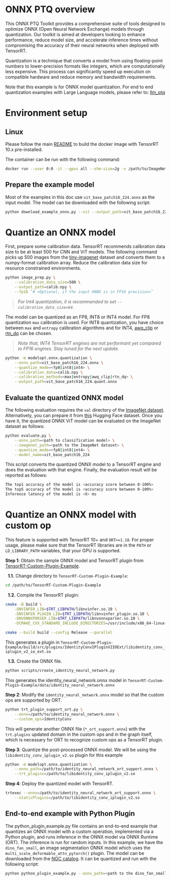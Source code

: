 # ONNX PTQ overview

This ONNX PTQ Toolkit provides a comprehensive suite of tools designed to optimize ONNX (Open Neural Network Exchange) models through quantization. Our toolkit is aimed at developers looking to enhance performance, reduce model size, and accelerate inference times without compromising the accuracy of their neural networks when deployed with TensorRT.

Quantization is a technique that converts a model from using floating-point numbers to lower-precision formats like integers, which are computationally less expensive. This process can significantly speed up execution on compatible hardware and reduce memory and bandwidth requirements.

Note that this example is for ONNX model quantization. For end to end quantization examples with Large Language models, please refer to: [llm_ptq](https://github.com/NVIDIA/TensorRT-Model-Optimizer/tree/main/llm_ptq)

# Environment setup

## Linux

Please follow the main [README](../README.md#docker) to build the docker image with TensorRT 10.x pre-installed.

The container can be run with the following command:

```bash
docker run --user 0:0 -it --gpus all --shm-size=2g -v /path/to/ImageNet/dataset:/workspace/imagenet docker.io/library/modelopt_examples:latest
```

## Prepare the example model

Most of the examples in this doc use `vit_base_patch16_224.onnx` as the input model. The model can be downloaded with the following script:

```bash
python download_example_onnx.py --vit --output_path=vit_base_patch16_224.onnx
```

# Quantize an ONNX model

First, prepare some calibration data. TensorRT recommends calibration data size to be at least 500 for CNN and ViT models. The following command picks up 500 images from the [tiny-imagenet](https://huggingface.co/datasets/zh-plus/tiny-imagenet) dataset and converts them to a numpy-format calibration array. Reduce the calibration data size for resource constrained environments.

```bash
python image_prep.py \
    --calibration_data_size=500 \
    --output_path=calib.npy \
    --fp16 `# <Optional, if the input ONNX is in FP16 precision>`
```

> *For Int4 quantization, it is recommended to set `--calibration_data_size=64`.*

The model can be quantized as an FP8, INT8 or INT4 model. For FP8 quantization `max` calibration is used. For INT8 quantization, you have choice between `max` and `entropy` calibration algorithms and for INT4, [awq_clip](https://arxiv.org/abs/2306.00978) or [rtn_dq](https://ar5iv.labs.arxiv.org/html/2301.12017) can be chosen.

> *Note that, INT4 TensorRT engines are not performant yet compared to FP16 engines. Stay tuned for the next update.*

```bash
python -m modelopt.onnx.quantization \
    --onnx_path=vit_base_patch16_224.onnx \
    --quantize_mode=<fp8|int8|int4> \
    --calibration_data=calib.npy \
    --calibration_method=<max|entropy|awq_clip|rtn_dq> \
    --output_path=vit_base_patch16_224.quant.onnx
```

## Evaluate the quantized ONNX model

The following evaluation requires the `val` directory of the [ImageNet dataset](https://www.kaggle.com/c/imagenet-object-localization-challenge/data). Alternatively, you can prepare it from [this](https://huggingface.co/datasets/mrm8488/ImageNet1K-val) Hugging Face dataset. Once you have it, the quantized ONNX ViT model can be evaluated on the ImageNet dataset as follows:

```bash
python evaluate.py \
    --onnx_path=<path to classification model> \
    --imagenet_path=<path to the ImageNet dataset> \
    --quantize_mode=<fp8|int8|int4> \
    --model_name=vit_base_patch16_224
```

This script converts the quantized ONNX model to a TensorRT engine and does the evaluation with that engine. Finally, the evaluation result will be reported as follows:

```bash
The top1 accuracy of the model is <accuracy score between 0-100%>
The top5 accuracy of the model is <accuracy score between 0-100%>
Inference latency of the model is <X> ms
```

# Quantize an ONNX model with custom op

This feature is supported with TensorRT 10+ and `ORT>=1.18`. For proper usage, please make sure that the TensorRT libraries are in the `PATH` or `LD_LIBRARY_PATH` variables, that your GPU is supported.

**Step 1**: Obtain the sample ONNX model and TensorRT plugin from [TensorRT-Custom-Plugin-Example](https://github.com/leimao/TensorRT-Custom-Plugin-Example).

&#160; **1.1.** Change directory to `TensorRT-Custom-Plugin-Example`:

```bash
cd /path/to/TensorRT-Custom-Plugin-Example
```

&#160; **1.2.** Compile the TensorRT plugin:

```bash
cmake -B build \
    -DNVINFER_LIB=$TRT_LIBPATH/libnvinfer.so.10 \
    -DNVINFER_PLUGIN_LIB=$TRT_LIBPATH/libnvinfer_plugin.so.10 \
    -DNVONNXPARSER_LIB=$TRT_LIBPATH/libnvonnxparser.so.10 \
    -DCMAKE_CXX_STANDARD_INCLUDE_DIRECTORIES=/usr/include/x86_64-linux-gnu
```

```bash
cmake --build build --config Release --parallel
```

This generates a plugin in `TensorRT-Custom-Plugin-Example/build/src/plugins/IdentityConvIPluginV2IOExt/libidentity_conv_iplugin_v2_io_ext.so`

&#160; **1.3.** Create the ONNX file.

```bash
python scripts/create_identity_neural_network.py
```

This generates the identity_neural_network.onnx model in `TensorRT-Custom-Plugin-Example/data/identity_neural_network.onnx`

**Step 2**: Modify the `identity_neural_network.onnx` model so that the custom ops are supported by ORT.

```bash
python trt_plugin_support_ort.py \
    --onnx=/path/to/identity_neural_network.onnx \
    --custom_ops=IdentityConv
```

This will generate another ONNX file (`*_ort_support.onnx`) with the `trt.plugins` updated domain in the custom ops and in the graph itself, which
is necessary for ORT to recognize custom ops as a TensorRT plugin.

**Step 3**: Quantize the post-processed ONNX model. We will be using the `libidentity_conv_iplugin_v2.so` plugin for this example

```bash
python -m modelopt.onnx.quantization \
    --onnx_path=/path/to/identity_neural_network_ort_support.onnx \
    --trt_plugins=/path/to/libidentity_conv_iplugin_v2.so
```

**Step 4**: Deploy the quantized model with TensorRT.

```bash
trtexec --onnx=/path/to/identity_neural_network_ort_support.onnx \
    --staticPlugins=/path/to/libidentity_conv_iplugin_v2.so
```

## End-to-end example with Python Plugin

The python_plugin_example.py file contains an end-to-end example that quantizes an ONNX model with a custom operation, implemented via a Python plugin, and runs inference in the ONNX model via ONNX Runtime (ORT). The inference is run for random inputs.
In this example, we have the `dino_fan_small`, an image segmentation ONNX model which uses the `multi_scale_deformable_attn_pytorch()` plugin.
The model can be downloaded from the [NGC catalog](https://catalog.ngc.nvidia.com/orgs/nvidia/teams/tao/models/pretrained_dino_coco/files?version=dino_fan_small_deployable_v1.0).
It can be quantized and run with the following script:

```bash
python python_plugin_example.py --onnx_path=<path to the dino_fan_small ONNX model>
```
